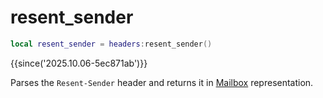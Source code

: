 # resent_sender

```lua
local resent_sender = headers:resent_sender()
```

{{since('2025.10.06-5ec871ab')}}

Parses the `Resent-Sender` header and returns it in [Mailbox](index.md#mailbox) representation.
